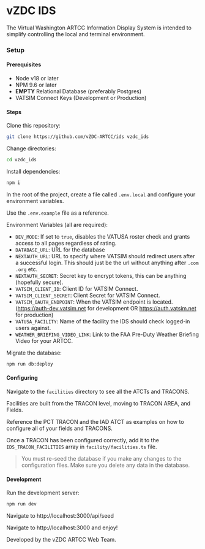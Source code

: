 # vZDC IDS
The Virtual Washington ARTCC Information Display System is intended to simplify controlling the local and terminal environment.

### Setup
#### Prerequisites
- Node v18 or later
- NPM 9.6 or later
- **EMPTY** Relational Database (preferably Postgres)
- VATSIM Connect Keys (Development or Production)

#### Steps
Clone this repository:
```bash
git clone https://github.com/vZDC-ARTCC/ids vzdc_ids
```
Change directories:
```bash
cd vzdc_ids
```
Install dependencies:
```bash
npm i
```
In the root of the project, create a file called `.env.local` and configure your environment variables.

Use the `.env.example` file as a reference.

Environment Variables (all are required):
- `DEV_MODE`: If set to `true`, disables the VATUSA roster check and grants access to all pages regardless of rating.
- `DATABASE_URL`: URL for the database
- `NEXTAUTH_URL`: URL to specify where VATSIM should redirect users after a successful login.  This should just be the url without anything after `.com` `.org` etc.
- `NEXTAUTH_SECRET`: Secret key to encrypt tokens, this can be anything (hopefully secure).
- `VATSIM_CLIENT_ID`: Client ID for VATSIM Connect.
- `VATSIM_CLIENT_SECRET`: Client Secret for VATSIM Connect.
- `VATSIM_OAUTH_ENDPOINT`: When the VATSIM endpoint is located. (https://auth-dev.vatsim.net for development OR https://auth.vatsim.net for production)
- `VATUSA_FACILITY`: Name of the facility the IDS should check logged-in users against.
- `WEATHER_BRIEFING_VIDEO_LINK`: Link to the FAA Pre-Duty Weather Briefing Video for your ARTCC.

Migrate the database:
```bash
npm run db:deploy
```
#### Configuring

Navigate to the `facilities` directory to see all the ATCTs and TRACONS.

Facilities are built from the TRACON level, moving to TRACON AREA, and Fields.

Reference the PCT TRACON and the IAD ATCT as examples on how to configure all of your fields and TRACONS.

Once a TRACON has been configured correctly, add it to the `IDS_TRACON_FACILITIES` array in `facility/facilities.ts` file.

> You must re-seed the database if you make any changes to the configuration files.
> Make sure you delete any data in the database.

#### Development
Run the development server:
```bash
npm run dev
```
Navigate to http://localhost:3000/api/seed

Navigate to http://localhost:3000 and enjoy!

Developed by the vZDC ARTCC Web Team.